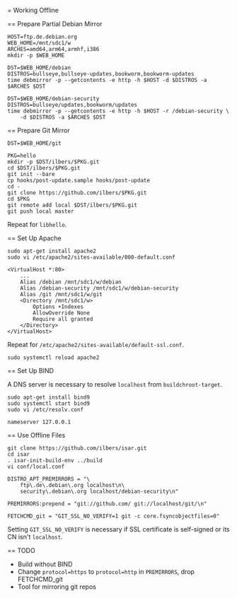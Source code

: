 = Working Offline

== Prepare Partial Debian Mirror

```
HOST=ftp.de.debian.org
WEB_HOME=/mnt/sdc1/w
ARCHES=amd64,arm64,armhf,i386
mkdir -p $WEB_HOME
```

```
DST=$WEB_HOME/debian
DISTROS=bullseye,bullseye-updates,bookworm,bookworm-updates
time debmirror -p --getcontents -e http -h $HOST -d $DISTROS -a $ARCHES $DST
```

```
DST=$WEB_HOME/debian-security
DISTROS=bullseye/updates,bookworm/updates
time debmirror -p --getcontents -e http -h $HOST -r /debian-security \
    -d $DISTROS -a $ARCHES $DST
```

== Prepare Git Mirror

```
DST=$WEB_HOME/git
```

```
PKG=hello
mkdir -p $DST/ilbers/$PKG.git
cd $DST/ilbers/$PKG.git
git init --bare
cp hooks/post-update.sample hooks/post-update
cd -
git clone https://github.com/ilbers/$PKG.git
cd $PKG
git remote add local $DST/ilbers/$PKG.git
git push local master
```

Repeat for `libhello`.

== Set Up Apache

```
sudo apt-get install apache2
sudo vi /etc/apache2/sites-available/000-default.conf
```

```
<VirtualHost *:80>
	...
	Alias /debian /mnt/sdc1/w/debian
	Alias /debian-security /mnt/sdc1/w/debian-security
	Alias /git /mnt/sdc1/w/git
	<Directory /mnt/sdc1/w>
		Options +Indexes
		AllowOverride None
		Require all granted
	</Directory>
</VirtualHost>
```

Repeat for `/etc/apache2/sites-available/default-ssl.conf`.

`sudo systemctl reload apache2`

== Set Up BIND

A DNS server is necessary to resolve `localhost` from `buildchroot-target`.

```
sudo apt-get install bind9
sudo systemctl start bind9
sudo vi /etc/resolv.conf
```

```
nameserver 127.0.0.1
```

== Use Offline Files

```
git clone https://github.com/ilbers/isar.git
cd isar
. isar-init-build-env ../build
vi conf/local.conf
```

```
DISTRO_APT_PREMIRRORS = "\
    ftp\.de\.debian\.org localhost\n\
    security\.debian\.org localhost/debian-security\n"

PREMIRRORS:prepend = "git://github.com/ git://localhost/git/\n"

FETCHCMD_git = "GIT_SSL_NO_VERIFY=1 git -c core.fsyncobjectfiles=0"
```

Setting `GIT_SSL_NO_VERIFY` is necessary if SSL certificate is self-signed or
its CN isn't `localhost`.

== TODO

* Build without BIND
* Change `protocol=https` to `protocol=http` in `PREMIRRORS`, drop FETCHCMD_git
* Tool for mirroring git repos
